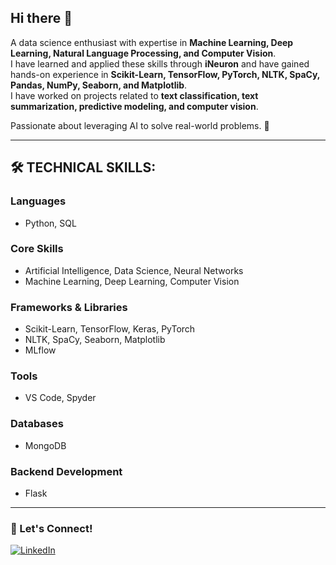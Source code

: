 ## Hi there 👋

A data science enthusiast with expertise in **Machine Learning, Deep Learning, Natural Language Processing, and Computer Vision**.  
I have learned and applied these skills through **iNeuron** and have gained hands-on experience in **Scikit-Learn, TensorFlow, PyTorch, NLTK, SpaCy, Pandas, NumPy, Seaborn, and Matplotlib**.  
I have worked on projects related to **text classification, text summarization, predictive modeling, and computer vision**.  

Passionate about leveraging AI to solve real-world problems. 🚀  

---

## 🛠 TECHNICAL SKILLS:

### **Languages**
- Python, SQL  
### **Core Skills**
- Artificial Intelligence, Data Science, Neural Networks  
- Machine Learning, Deep Learning, Computer Vision  
### **Frameworks & Libraries**
- Scikit-Learn, TensorFlow, Keras, PyTorch  
- NLTK, SpaCy, Seaborn, Matplotlib  
- MLflow  
### **Tools**
- VS Code, Spyder  
### **Databases**
- MongoDB  
### **Backend Development**
- Flask  


---

### 🚀 Let's Connect!
[![LinkedIn](https://img.shields.io/badge/-LinkedIn-blue?style=flat&logo=Linkedin&logoColor=white)](https://www.linkedin.com/in/atharva-mishra-222036216/)  
